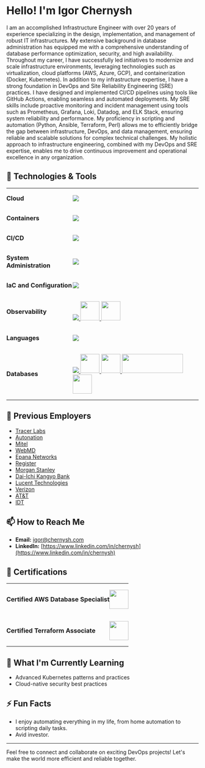 # Hello! I'm Igor Chernysh

I am an accomplished Infrastructure Engineer with over 20 years of experience specializing in the design, implementation, and management of robust IT infrastructures. My extensive background in database administration has equipped me with a comprehensive understanding of database performance optimization, security, and high availability. Throughout my career, I have successfully led initiatives to modernize and scale infrastructure environments, leveraging technologies such as virtualization, cloud platforms (AWS, Azure, GCP), and containerization (Docker, Kubernetes). In addition to my infrastructure expertise, I have a strong foundation in DevOps and Site Reliability Engineering (SRE) practices. I have designed and implemented CI/CD pipelines using tools like GitHub Actions, enabling seamless and automated deployments. My SRE skills include proactive monitoring and incident management using tools such as Prometheus, Grafana, Loki, Datadog, and ELK Stack, ensuring system reliability and performance. My proficiency in scripting and automation (Python, Ansible, Terraform, Perl) allows me to efficiently bridge the gap between infrastructure, DevOps, and data management, ensuring reliable and scalable solutions for complex technical challenges. My holistic approach to infrastructure engineering, combined with my DevOps and SRE expertise, enables me to drive continuous improvement and operational excellence in any organization.

## 🔧 Technologies & Tools

<table style="border-collapse: collapse; width: 100%; border: 0;">
  <tr>
    <td style="border: none; padding: 0; vertical-align: middle;">
      <p><b>Cloud</b></p>
    </td>
    <td style="border: none; padding: 0; vertical-align: middle;">
      <p align="left">
        <a href="https://skillicons.dev">
          <img src="https://skillicons.dev/icons?i=aws,gcp,azure"/>
        </a>
      </p>
    </td>
  </tr>
  <tr>
    <td style="border: none; padding: 0; vertical-align: middle;">
      <p><b>Containers</b></p>
    </td>
    <td style="border: none; padding: 0; vertical-align: middle;">
      <p align="left">
        <a href="https://skillicons.dev">
          <img src="https://skillicons.dev/icons?i=kubernetes,docker" />
        </a>
      </p>
    </td>
  </tr>
  <tr>
    <td style="border: none; padding: 0; vertical-align: middle;">
      <p><b>CI/CD</b></p>
    </td>
    <td style="border: none; padding: 0; vertical-align: middle;">
      <p align="left">
        <a href="https://skillicons.dev">
          <img src="https://skillicons.dev/icons?i=githubactions,jenkins,gitlab" />
        </a>
      </p>
    </td>
  </tr>
  <tr>
    <td style="border: none; padding: 0; vertical-align: middle;">
      <p><b>System Administration</b></p>
    </td>
    <td style="border: none; padding: 0; vertical-align: middle;">
      <p align="left">
        <a href="https://skillicons.dev">
          <img src="https://skillicons.dev/icons?i=linux,windows" />
        </a>
      </p>
    </td>
  </tr>
  <tr>
    <td style="border: none; padding: 0; vertical-align: middle;">
      <p><b>IaC and Configuration</b></p>
    </td>
    <td style="border: none; padding: 0; vertical-align: middle;">
      <p align="left">
        <a href="https://skillicons.dev">
          <img src="https://skillicons.dev/icons?i=terraform,ansible" />
        </a>
      </p>
    </td>
  </tr>
  <tr>
    <td style="border: none; padding: 0; vertical-align: middle;">
      <p><b>Observability</b></p>
    </td>
    <td style="border: none; padding: 0; vertical-align: middle;">
      <p align="left">
        <a href="https://skillicons.dev">
          <img src="https://skillicons.dev/icons?i=prometheus,grafana" />
        </a>
        <a href="https://docs.datadoghq.com/">
          <img src="https://datadog-docs.imgix.net/img/dd_logo_n_70x75.png" width="50" height="50" />
        </a>
        <a href="https://www.elastic.co/elastic-stack">
          <img src="https://cdn.worldvectorlogo.com/logos/elastic-stack.svg" width="50" height="50" />
        </a>
      </p>
    </td>
  </tr>
  <tr>
    <td style="border: none; padding: 0; vertical-align: middle;">
      <p><b>Languages</b></p>
    </td>
    <td style="border: none; padding: 0; vertical-align: middle;">
      <p align="left">
        <a href="https://skillicons.dev">
          <img src="https://skillicons.dev/icons?i=bash,python,powershell,perl" />
        </a>
      </p>
    </td>
  </tr>
  <tr>
    <td style="border: none; padding: 0; vertical-align: middle;">
      <p><b>Databases</b></p>
    </td>
    <td style="border: none; padding: 0; vertical-align: middle;">
      <p align="left">
        <a href="https://skillicons.dev">
          <img src="https://skillicons.dev/icons?i=postgres,mysql,dynamodb" />
        </a>
        <a href="https://www.microsoft.com/en-us/sql-server/">
          <img src="https://cdn.worldvectorlogo.com/logos/microsoft-sql-server-1.svg" width="50" height="50" />
        </a>
        <a href="https://www.oracle.com/database/">
          <img src="https://cdn.worldvectorlogo.com/logos/oracle-6.svg" width="50" height="50" />
        </a>
        <a href="https://www.snowflake.com/en/">
          <img src="https://www.snowflake.com/wp-content/themes/snowflake/assets/img/brand-guidelines/logo-sno-blue-example.svg" width="160" height="50" />
        </a>
        <a href="https://aws.amazon.com/redshift/">
          <img src="https://cdn.worldvectorlogo.com/logos/aws-redshift-logo.svg" width="50" height="50" />
        </a>
      </p>
    </td>
  </tr>
</table>

## 🏢 Previous Employers

- [Tracer Labs](https://tracer.tech/)
- [Autonation](https://www.autonation.com/)
- [Mitel](https://www.mitel.com/)
- [WebMD](https://www.webmd.com/)
- [Epana Networks](https://www.linkedin.com/company/epana-networks/)
- [Register](https://www.register.com/)
- [Morgan Stanley](https://www.morganstanley.com/)
- [Dai-Ichi Kangyo Bank](https://en.wikipedia.org/wiki/Dai-Ichi_Kangyo_Bank)
- [Lucent Technologies](https://en.wikipedia.org/wiki/Lucent_Technologies)
- [Verizon](http://www.verizon.com/)
- [AT&T](https://www.att.com/)
- [IDT](https://www.idt.net/)

## 📫 How to Reach Me
- **Email:** [igor@chernysh.com](mailto:igor@chernysh.com)
- **LinkedIn:** [https://www.linkedin.com/in/chernysh](https://www.linkedin.com/in/chernysh)

## 🏅 Certifications
<table style="border-collapse: collapse; width: 100%; border: 0;">
  <tr>
    <td style="border: none; padding: 0; vertical-align: middle;">
      <p><b>Certified AWS Database Specialist</b></p>
    </td>
    <td style="border: none; padding: 0; vertical-align: middle;">
      <p align="left">
        <a href="https://cp.certmetrics.com/amazon/en/public/verify/credential/7d25cbf211c14c7e9f995fae95ca3c4e">
          <img src="https://images.credly.com/images/885d38e4-55c0-4c35-b4ed-694e2b26be6c/image.png" width="50" height="50" />
        </a>
      </p>
    </td>
  </tr>
  <tr>
    <td style="border: none; padding: 0; vertical-align: middle;">
      <p><b>Certified Terraform Associate</b></p>
    </td>
    <td style="border: none; padding: 0; vertical-align: middle;">
      <p align="left">
        <a href="https://www.credly.com/badges/a10717b5-98a6-4d8f-8bcc-3269f57c680f">
          <img src="https://images.credly.com/size/340x340/images/99289602-861e-4929-8277-773e63a2fa6f/image.png" width="50" height="50" />
        </a>
      </p>
    </td>
  </tr>
</table>

## 🌱 What I'm Currently Learning
- Advanced Kubernetes patterns and practices
- Cloud-native security best practices

## ⚡ Fun Facts
- I enjoy automating everything in my life, from home automation to scripting daily tasks.
- Avid investor.

---

Feel free to connect and collaborate on exciting DevOps projects! Let's make the world more efficient and reliable together.

